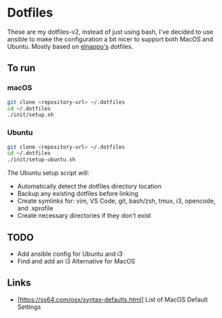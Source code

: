 # Dotfiles

These are my dotfiles-v2, instead of just using bash, I've decided to use ansible to make the configuration a bit nicer to support both MacOS and Ubuntu. Mostly based on [elnappo's](https://github.com/elnappo/dotfiles) dotfiles.

## To run

### macOS

```bash
git clone <repository-url> ~/.dotfiles
cd ~/.dotfiles
./init/setup.sh
```

### Ubuntu

```bash
git clone <repository-url> ~/.dotfiles
cd ~/.dotfiles
./init/setup-ubuntu.sh
```

The Ubuntu setup script will:
- Automatically detect the dotfiles directory location
- Backup any existing dotfiles before linking
- Create symlinks for: vim, VS Code, git, bash/zsh, tmux, i3, opencode, and .xprofile
- Create necessary directories if they don't exist

## TODO

* Add ansible config for Ubuntu and i3
* Find and add an i3 Alternative for MacOS

## Links

* [https://ss64.com/osx/syntax-defaults.html] List of MacOS Default Settings

